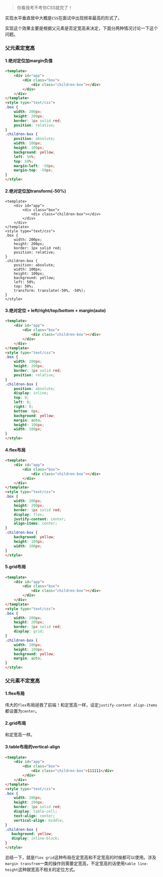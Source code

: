 > 你看我考不考你CSS就完了！

实现水平垂直居中大概是`CSS`在面试中出现频率最高的形式了。

实现这个效果主要是根据父元素是否定宽高来决定，下面分两种情况讨论一下这个问题。

### 父元素定宽高

#### 1.绝对定位加margin负值

```html
<template>
    <div id="app">
        <div class="box">
            <div class="children-box"></div>
        </div>
    </div>
</template>
<style type="text/css">
.box {
    width: 200px;
    height: 200px;
    border: 1px solid red;
    position: relative;
}
.children-box {
    position: absolute;
    width: 100px;
    height: 100px;
    background: yellow;
    left: 50%;
    top: 50%;
    margin-left: -50px;
    margin-top: -50px; 
}
</style>
```

#### 2.绝对定位加transform(-50%)

```
<template>
    <div id="app">
        <div class="box">
            <div class="children-box"></div>
        </div>
    </div>
</template>
<style type="text/css">
.box {
    width: 200px;
    height: 200px;
    border: 1px solid red;
    position: relative;
}
.children-box {
    position: absolute;
    width: 100px;
    height: 100px;
    background: yellow;
    left: 50%;
    top: 50%;
    transform: translate(-50%, -50%); 
}
</style>
```

#### 3.绝对定位 + left/right/top/bottom + margin(auto)

```html
<template>
    <div id="app">
        <div class="box">
            <div class="children-box"></div>
        </div>
    </div>
</template>
<style type="text/css">
.box {
    width: 200px;
    height: 200px;
    border: 1px solid red;
    position: relative;
}
.children-box {
    position: absolute;
    display: inline;
    top: 0;
    left: 0;
    right: 0;
    bottom: 0px;
    background: yellow;
    margin: auto;
    height: 100px;
    width: 100px;
}
</style>
```

#### 4.flex布局

```html
<template>
    <div id="app">
        <div class="box">
            <div class="children-box"></div>
        </div>
    </div>
</template>
<style type="text/css">
.box {
    width: 200px;
    height: 200px;
    border: 1px solid red;
    display: flex;
    justify-content: center;
    align-items: center;
}
.children-box {
    background: yellow;
    height: 100px;
    width: 100px;
}
</style>
```

#### 5.grid布局

```html
<template>
    <div id="app">
        <div class="box">
            <div class="children-box"></div>
        </div>
    </div>
</template>
<style type="text/css">
.box {
    width: 200px;
    height: 200px;
    border: 1px solid red;
    display: grid;
}
.children-box {
    width: 100px;
    height: 100px;
    background: yellow;
    margin: auto;
}
</style>
```

### 父元素不定宽高

#### 1.flex布局

伟大的`flex`布局拯救了前端！和定宽高一样，设定`justify-content align-items`都设置为`center`。

#### 2.grid布局

和定宽高一样。

#### 3.table布局的vertical-align

```html
<template>
    <div id="app">
        <div class="box">
            <div class="children-box">111111</div>
        </div>
    </div>
</template>
<style type="text/css">
.box {
    width: 200px;
    height: 200px;
    border: 1px solid red;
    display: table-cell;
    text-align: center;
    vertical-align: middle;
}
.children-box {
   background: yellow;
   display: inline-block;
}
</style>
```

总结一下，就是`flex grid`这种布局在定宽高和不定宽高的时候都可以使用。涉及`margin transfrom`一类的操作则需要定宽高，不定宽高的话使用`table line-height`这种跟宽高不相关的定位方式。
